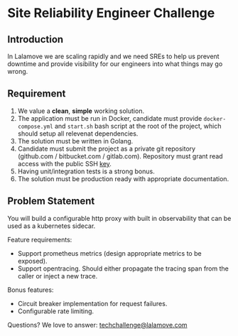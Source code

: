 # Site Reliability Engineer Challenge

## Introduction

In Lalamove we are scaling rapidly and we need SREs to help us prevent downtime and provide visibility for our engineers into what things may go wrong.

## Requirement

1. We value a **clean**, **simple** working solution.
2. The application must be run in Docker, candidate must provide `docker-compose.yml` and `start.sh` bash script at the root of the project, which should setup all relevenat dependencies.
3. The solution must be written in Golang.
4. Candidate must submit the project as a private git repository (github.com / bitbucket.com / gitlab.com). Repository must grant read access with the public SSH [key](id_rsa.pub).
5. Having unit/integration tests is a strong bonus.
6. The solution must be production ready with appropriate documentation.

## Problem Statement

You will build a configurable http proxy with built in observability that can be used as a kubernetes sidecar.

Feature requirements:
  - Support prometheus metrics (design appropriate metrics to be exposed).
  - Support opentracing. Should either propagate the tracing span from the caller or inject a new trace.

Bonus features:
  - Circuit breaker implementation for request failures.
  - Configurable rate limiting.
  
 
 Questions? We love to answer: techchallenge@lalamove.com
